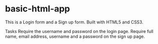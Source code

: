 # basic-html-app  

This is a Login form and a Sign up form.
Built with HTML5 and CSS3.

Tasks
Require the username and password on the login page.
Require full name, email address, username and a password on the sign up page.
